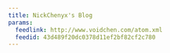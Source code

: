 ```yaml
---
title: NickChenyx's Blog
params:
  feedlink: http://www.voidchen.com/atom.xml
  feedid: 43d489f20dc0378d11ef2bf82cf2c780
---
```

